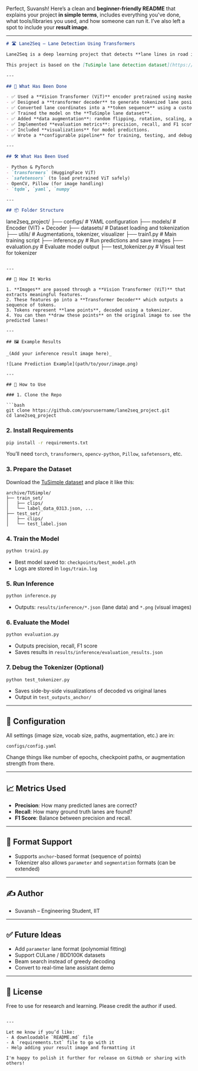 Perfect, Suvansh! Here’s a clean and **beginner-friendly README** that explains your project **in simple terms**, includes everything you've done, what tools/libraries you used, and how someone can run it. I’ve also left a spot to include your **result image**.

---

```markdown
# 🛣️ Lane2Seq – Lane Detection Using Transformers

Lane2Seq is a deep learning project that detects **lane lines in road images** using a special kind of model called a **transformer**. Instead of detecting lanes as pixel maps, this model **predicts a sequence of tokens** (like how language models predict text) to represent lane positions.

This project is based on the [TuSimple lane detection dataset](https://github.com/TuSimple/tusimple-benchmark) and uses a **Vision Transformer (ViT)** to understand the image and a transformer decoder to output the lane information as a sequence.

---

## 🧠 What Has Been Done

- ✅ Used a **Vision Transformer (ViT)** encoder pretrained using masked autoencoding.
- ✅ Designed a **transformer decoder** to generate tokenized lane positions.
- ✅ Converted lane coordinates into a **token sequence** using a custom tokenizer.
- ✅ Trained the model on the **TuSimple lane dataset**.
- ✅ Added **data augmentation**: random flipping, rotation, scaling, and translation.
- ✅ Implemented **evaluation metrics**: precision, recall, and F1 score.
- ✅ Included **visualizations** for model predictions.
- ✅ Wrote a **configurable pipeline** for training, testing, and debugging.

---

## 🛠️ What Has Been Used

- Python & PyTorch
- `transformers` (HuggingFace ViT)
- `safetensors` (to load pretrained ViT safely)
- OpenCV, Pillow (for image handling)
- `tqdm`, `yaml`, `numpy`

---

## 📦 Folder Structure

```

lane2seq\_project/
├── configs/           # YAML configuration
├── models/            # Encoder (ViT) + Decoder
├── datasets/          # Dataset loading and tokenization
├── utils/             # Augmentations, tokenizer, visualizer
├── train1.py          # Main training script
├── inference.py       # Run predictions and save images
├── evaluation.py      # Evaluate model output
├── test\_tokenizer.py  # Visual test for tokenizer

````

---

## 🧪 How It Works

1. **Images** are passed through a **Vision Transformer (ViT)** that extracts meaningful features.
2. These features go into a **Transformer Decoder** which outputs a sequence of tokens.
3. Tokens represent **lane points**, decoded using a tokenizer.
4. You can then **draw these points** on the original image to see the predicted lanes!

---

## 🖼️ Example Results

_(Add your inference result image here)_

![Lane Prediction Example](path/to/your/image.png)

---

## 🚀 How to Use

### 1. Clone the Repo

```bash
git clone https://github.com/yourusername/lane2seq_project.git
cd lane2seq_project
````

### 2. Install Requirements

```bash
pip install -r requirements.txt
```

You’ll need `torch`, `transformers`, `opencv-python`, `Pillow`, `safetensors`, etc.

### 3. Prepare the Dataset

Download the [TuSimple dataset](https://github.com/TuSimple/tusimple-benchmark/issues/3) and place it like this:

```
archive/TUSimple/
├── train_set/
│   ├── clips/
│   └── label_data_0313.json, ...
├── test_set/
│   ├── clips/
│   └── test_label.json
```

### 4. Train the Model

```bash
python train1.py
```

* Best model saved to: `checkpoints/best_model.pth`
* Logs are stored in `logs/train.log`

### 5. Run Inference

```bash
python inference.py
```

* Outputs: `results/inference/*.json` (lane data) and `*.png` (visual images)

### 6. Evaluate the Model

```bash
python evaluation.py
```

* Outputs precision, recall, F1 score
* Saves results in `results/inference/evaluation_results.json`

### 7. Debug the Tokenizer (Optional)

```bash
python test_tokenizer.py
```

* Saves side-by-side visualizations of decoded vs original lanes
* Output in `test_outputs_anchor/`

---

## 📌 Configuration

All settings (image size, vocab size, paths, augmentation, etc.) are in:

```
configs/config.yaml
```

Change things like number of epochs, checkpoint paths, or augmentation strength from there.

---

## 📈 Metrics Used

* **Precision**: How many predicted lanes are correct?
* **Recall**: How many ground truth lanes are found?
* **F1 Score**: Balance between precision and recall.

---

## 🧩 Format Support

* Supports `anchor`-based format (sequence of points)
* Tokenizer also allows `parameter` and `segmentation` formats (can be extended)

---

## ✍️ Author

* Suvansh – Engineering Student, IIT

---

## ✅ Future Ideas

* Add `parameter` lane format (polynomial fitting)
* Support CULane / BDD100K datasets
* Beam search instead of greedy decoding
* Convert to real-time lane assistant demo

---

## 📜 License

Free to use for research and learning. Please credit the author if used.

```

---

Let me know if you’d like:
- A downloadable `README.md` file
- A `requirements.txt` file to go with it
- Help adding your result image and formatting it

I'm happy to polish it further for release on GitHub or sharing with others!
```
